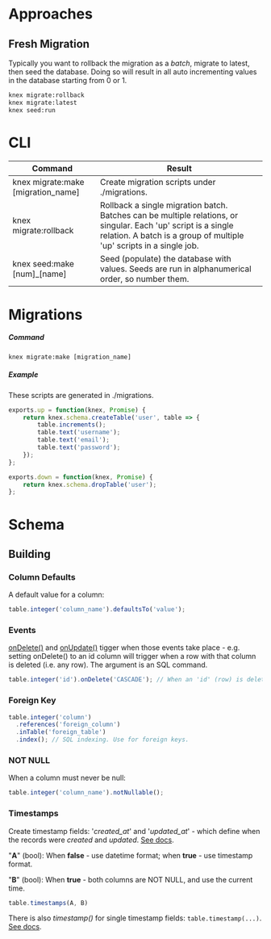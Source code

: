 # Approaches
## Fresh Migration
Typically you want to rollback the migration as a *batch*, migrate to latest, then seed the database. Doing so will result in all auto incrementing values in the database starting from 0 or 1.

```sh
knex migrate:rollback
knex migrate:latest
knex seed:run
```

# CLI
Command | Result
--- | ---
knex migrate:make [migration_name] | Create migration scripts under ./migrations.
knex migrate:rollback | Rollback a single migration batch. Batches can be multiple relations, or singular. Each 'up' script is a single relation. A batch is a group of multiple 'up' scripts in a single job.
knex seed:make [num]_[name] | Seed (populate) the database with values. Seeds are run in alphanumerical order, so number them.

# Migrations
##### Command

`knex migrate:make [migration_name]`

##### Example
These scripts are generated in ./migrations.

```javascript
exports.up = function(knex, Promise) {
    return knex.schema.createTable('user', table => {
        table.increments();
        table.text('username');
        table.text('email');
        table.text('password');
    });
};

exports.down = function(knex, Promise) {
    return knex.schema.dropTable('user');
};
```


# Schema
## Building
### Column Defaults

A default value for a column:

```javascript
table.integer('column_name').defaultsTo('value');
```

### Events

[onDelete()](https://knexjs.org/#Schema-onDelete) and [onUpdate()](https://knexjs.org/#Schema-onUpdate) tigger when those events take place - e.g. setting onDelete() to an id column will trigger when a row with that column is deleted (i.e. any row). The argument is an SQL command.

```javascript
table.integer('id').onDelete('CASCADE'); // When an 'id' (row) is deleted, CASCADE changes.
```

### Foreign Key

```javascript
table.integer('column')
  .references('foreign_column')
  .inTable('foreign_table')
  .index(); // SQL indexing. Use for foreign keys.
```

### NOT NULL

When a column must never be null:

```javascript
table.integer('column_name').notNullable();
```

### Timestamps
Create timestamp fields: '*created\_at*' and '*updated\_at*' - which define when the records were *created* and *updated*. [See docs](https://knexjs.org/#Schema-timestamps).

"**A**" (bool): When **false** - use datetime format; when **true** - use timestamp format.

"**B**" (bool): When **true** - both columns are NOT NULL, and use the current time.

```javascript
table.timestamps(A, B)
```
There is also *timestamp()* for single timestamp fields: `table.timestamp(...)`. [See docs](https://knexjs.org/#Schema-timestamp).